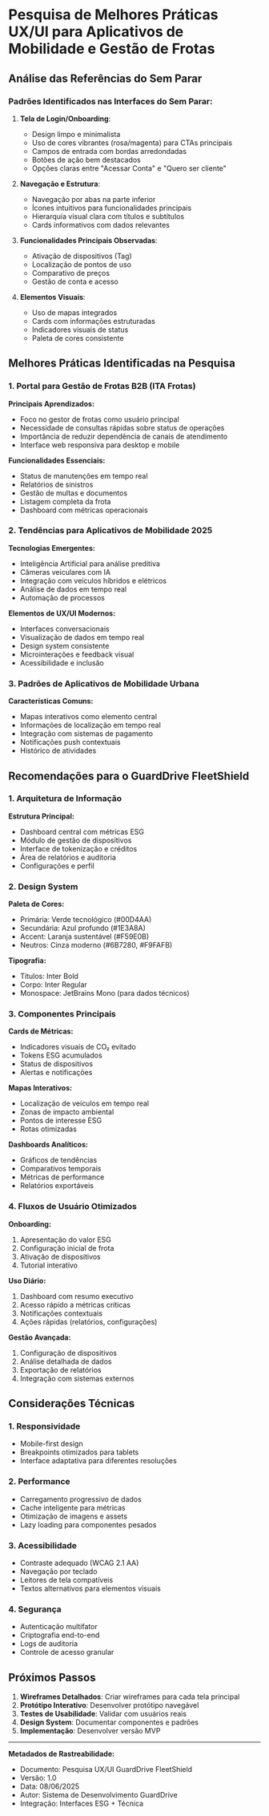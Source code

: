 # Pesquisa de Melhores Práticas UX/UI para Aplicativos de Mobilidade e Gestão de Frotas

## Análise das Referências do Sem Parar

### Padrões Identificados nas Interfaces do Sem Parar:

1. **Tela de Login/Onboarding**:
   - Design limpo e minimalista
   - Uso de cores vibrantes (rosa/magenta) para CTAs principais
   - Campos de entrada com bordas arredondadas
   - Botões de ação bem destacados
   - Opções claras entre "Acessar Conta" e "Quero ser cliente"

2. **Navegação e Estrutura**:
   - Navegação por abas na parte inferior
   - Ícones intuitivos para funcionalidades principais
   - Hierarquia visual clara com títulos e subtítulos
   - Cards informativos com dados relevantes

3. **Funcionalidades Principais Observadas**:
   - Ativação de dispositivos (Tag)
   - Localização de pontos de uso
   - Comparativo de preços
   - Gestão de conta e acesso

4. **Elementos Visuais**:
   - Uso de mapas integrados
   - Cards com informações estruturadas
   - Indicadores visuais de status
   - Paleta de cores consistente

## Melhores Práticas Identificadas na Pesquisa

### 1. Portal para Gestão de Frotas B2B (ITA Frotas)

**Principais Aprendizados:**
- Foco no gestor de frotas como usuário principal
- Necessidade de consultas rápidas sobre status de operações
- Importância de reduzir dependência de canais de atendimento
- Interface web responsiva para desktop e mobile

**Funcionalidades Essenciais:**
- Status de manutenções em tempo real
- Relatórios de sinistros
- Gestão de multas e documentos
- Listagem completa da frota
- Dashboard com métricas operacionais

### 2. Tendências para Aplicativos de Mobilidade 2025

**Tecnologias Emergentes:**
- Inteligência Artificial para análise preditiva
- Câmeras veiculares com IA
- Integração com veículos híbridos e elétricos
- Análise de dados em tempo real
- Automação de processos

**Elementos de UX/UI Modernos:**
- Interfaces conversacionais
- Visualização de dados em tempo real
- Design system consistente
- Microinterações e feedback visual
- Acessibilidade e inclusão

### 3. Padrões de Aplicativos de Mobilidade Urbana

**Características Comuns:**
- Mapas interativos como elemento central
- Informações de localização em tempo real
- Integração com sistemas de pagamento
- Notificações push contextuais
- Histórico de atividades

## Recomendações para o GuardDrive FleetShield

### 1. Arquitetura de Informação

**Estrutura Principal:**
- Dashboard central com métricas ESG
- Módulo de gestão de dispositivos
- Interface de tokenização e créditos
- Área de relatórios e auditoria
- Configurações e perfil

### 2. Design System

**Paleta de Cores:**
- Primária: Verde tecnológico (#00D4AA)
- Secundária: Azul profundo (#1E3A8A)
- Accent: Laranja sustentável (#F59E0B)
- Neutros: Cinza moderno (#6B7280, #F9FAFB)

**Tipografia:**
- Títulos: Inter Bold
- Corpo: Inter Regular
- Monospace: JetBrains Mono (para dados técnicos)

### 3. Componentes Principais

**Cards de Métricas:**
- Indicadores visuais de CO₂ evitado
- Tokens ESG acumulados
- Status de dispositivos
- Alertas e notificações

**Mapas Interativos:**
- Localização de veículos em tempo real
- Zonas de impacto ambiental
- Pontos de interesse ESG
- Rotas otimizadas

**Dashboards Analíticos:**
- Gráficos de tendências
- Comparativos temporais
- Métricas de performance
- Relatórios exportáveis

### 4. Fluxos de Usuário Otimizados

**Onboarding:**
1. Apresentação do valor ESG
2. Configuração inicial de frota
3. Ativação de dispositivos
4. Tutorial interativo

**Uso Diário:**
1. Dashboard com resumo executivo
2. Acesso rápido a métricas críticas
3. Notificações contextuais
4. Ações rápidas (relatórios, configurações)

**Gestão Avançada:**
1. Configuração de dispositivos
2. Análise detalhada de dados
3. Exportação de relatórios
4. Integração com sistemas externos

## Considerações Técnicas

### 1. Responsividade
- Mobile-first design
- Breakpoints otimizados para tablets
- Interface adaptativa para diferentes resoluções

### 2. Performance
- Carregamento progressivo de dados
- Cache inteligente para métricas
- Otimização de imagens e assets
- Lazy loading para componentes pesados

### 3. Acessibilidade
- Contraste adequado (WCAG 2.1 AA)
- Navegação por teclado
- Leitores de tela compatíveis
- Textos alternativos para elementos visuais

### 4. Segurança
- Autenticação multifator
- Criptografia end-to-end
- Logs de auditoria
- Controle de acesso granular

## Próximos Passos

1. **Wireframes Detalhados**: Criar wireframes para cada tela principal
2. **Protótipo Interativo**: Desenvolver protótipo navegável
3. **Testes de Usabilidade**: Validar com usuários reais
4. **Design System**: Documentar componentes e padrões
5. **Implementação**: Desenvolver versão MVP

---

**Metadados de Rastreabilidade:**
- Documento: Pesquisa UX/UI GuardDrive FleetShield
- Versão: 1.0
- Data: 08/06/2025
- Autor: Sistema de Desenvolvimento GuardDrive
- Integração: Interfaces ESG + Técnica

